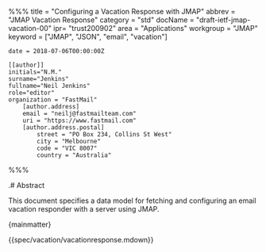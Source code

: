 %%%
    title = "Configuring a Vacation Response with JMAP"
    abbrev = "JMAP Vacation Response"
    category = "std"
    docName = "draft-ietf-jmap-vacation-00"
    ipr= "trust200902"
    area = "Applications"
    workgroup = "JMAP"
    keyword = ["JMAP", "JSON", "email", "vacation"]

    date = 2018-07-06T00:00:00Z

    [[author]]
    initials="N.M."
    surname="Jenkins"
    fullname="Neil Jenkins"
    role="editor"
    organization = "FastMail"
        [author.address]
        email = "neilj@fastmailteam.com"
        uri = "https://www.fastmail.com"
        [author.address.postal]
            street = "PO Box 234, Collins St West"
            city = "Melbourne"
            code = "VIC 8007"
            country = "Australia"
%%%

.# Abstract

This document specifies a data model for fetching and configuring an email vacation responder with a server using JMAP.

{mainmatter}

{{spec/vacation/vacationresponse.mdown}}
